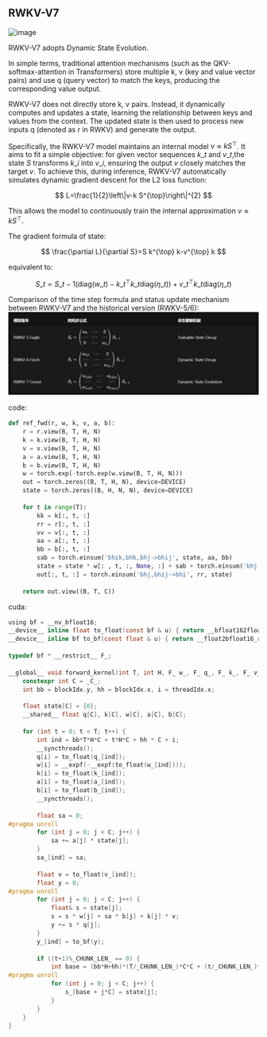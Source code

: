 ## RWKV-V7
![image](https://rwkv.cn/_next/image?url=%2F_next%2Fstatic%2Fmedia%2Frwkv-7-architecture.82025bb4.jpg&w=1200&q=75)

RWKV-V7 adopts Dynamic State Evolution. 

In simple terms, traditional attention mechanisms (such as the QKV-softmax-attention in Transformers) store multiple k, v (key and value vector pairs) and use q (query vector) to match the keys, producing the corresponding value output.

RWKV-V7 does not directly store k, v pairs. Instead, it dynamically computes and updates a state, learning the relationship between keys and values from the context. The updated state is then used to process new inputs q (denoted as r in RWKV) and generate the output.

Specifically, the RWKV-V7 model maintains an internal model $v \approx k S^{\top}$. It aims to fit a simple objective: for given vector sequences $k\_{t}$ and $v\_{t}$,the state $S$ transforms  $k\_{i}$ into $v\_{i}$, ensuring the output $v$ closely matches the target $v$. To achieve this, during inference, RWKV-V7 automatically simulates dynamic gradient descent for the L2 loss function: 

$$
L=\frac{1}{2}\left\|v-k S^{\top}\right\|^{2}
$$

This allows the model to continuously train the internal approximation $v \approx k S^{\top}$.

The gradient formula of state:

$$ 
\frac{\partial L}{\partial S}=S k^{\top} k-v^{\top} k
$$

equivalent to:

$$
S\_{t}=S\_{t-1}\left(\mathrm{diag}\left(w\_{t}\right)-k\_{t}^{\top} k\_{t} \mathrm{diag}\left(\eta\_{t}\right)\right)+v\_{t}^{\top} k\_{t} \mathrm{diag}\left(\eta\_{t}\right)
$$

Comparison of the time step formula and status update mechanism between RWKV-V7 and the historical version (RWKV-5/6):
![image](https://github.com/HanZm521/RWKV-study/blob/main/fig/rwkv7.png)

code:

```python
def ref_fwd(r, w, k, v, a, b):
    r = r.view(B, T, H, N)
    k = k.view(B, T, H, N)
    v = v.view(B, T, H, N)
    a = a.view(B, T, H, N)
    b = b.view(B, T, H, N)
    w = torch.exp(-torch.exp(w.view(B, T, H, N)))
    out = torch.zeros((B, T, H, N), device=DEVICE)
    state = torch.zeros((B, H, N, N), device=DEVICE)
 
    for t in range(T):
        kk = k[:, t, :]
        rr = r[:, t, :]
        vv = v[:, t, :]
        aa = a[:, t, :]
        bb = b[:, t, :]
        sab = torch.einsum('bhik,bhk,bhj->bhij', state, aa, bb)
        state = state * w[: , t, :, None, :] + sab + torch.einsum('bhj,bhi->bhij', kk, vv)
        out[:, t, :] = torch.einsum('bhj,bhij->bhi', rr, state)
 
    return out.view((B, T, C))
```

cuda:


```C
using bf = __nv_bfloat16;
__device__ inline float to_float(const bf & u) { return __bfloat162float(u); }
__device__ inline bf to_bf(const float & u) { return __float2bfloat16_rn(u); }

typedef bf * __restrict__ F_;

__global__ void forward_kernel(int T, int H, F_ w_, F_ q_, F_ k_, F_ v_, F_ a_, F_ b_, bf* y_, float* s_, float* sa_) {
    constexpr int C = _C_;
    int bb = blockIdx.y, hh = blockIdx.x, i = threadIdx.x;

    float state[C] = {0};
    __shared__ float q[C], k[C], w[C], a[C], b[C];

    for (int t = 0; t < T; t++) {
        int ind = bb*T*H*C + t*H*C + hh * C + i;
        __syncthreads();
        q[i] = to_float(q_[ind]);
        w[i] = __expf(-__expf(to_float(w_[ind])));
        k[i] = to_float(k_[ind]);
        a[i] = to_float(a_[ind]);
        b[i] = to_float(b_[ind]);
        __syncthreads();

        float sa = 0;
#pragma unroll
        for (int j = 0; j < C; j++) {
            sa += a[j] * state[j];
        }
        sa_[ind] = sa;

        float v = to_float(v_[ind]);
        float y = 0;
#pragma unroll
        for (int j = 0; j < C; j++) {
            float& s = state[j];
            s = s * w[j] + sa * b[j] + k[j] * v;
            y += s * q[j];
        }
        y_[ind] = to_bf(y);

        if ((t+1)%_CHUNK_LEN_ == 0) {
            int base = (bb*H+hh)*(T/_CHUNK_LEN_)*C*C + (t/_CHUNK_LEN_)*C*C + i;
#pragma unroll
            for (int j = 0; j < C; j++) {
                s_[base + j*C] = state[j];
            }
        }
    }
}
```
